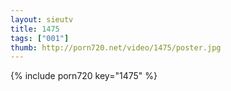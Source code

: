 ```yaml
--- 
layout: sieutv
title: 1475
tags: ["001"]
thumb: http://porn720.net/video/1475/poster.jpg
---
```

{% include porn720 key="1475" %} 
